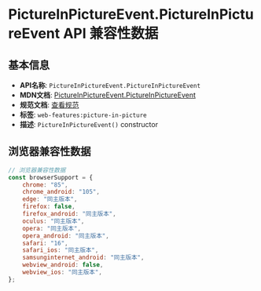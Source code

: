 # PictureInPictureEvent.PictureInPictureEvent API 兼容性数据

## 基本信息

- **API名称**: `PictureInPictureEvent.PictureInPictureEvent`
- **MDN文档**: [PictureInPictureEvent.PictureInPictureEvent](https://developer.mozilla.org/docs/Web/API/PictureInPictureEvent/PictureInPictureEvent)
- **规范文档**: [查看规范](https://w3c.github.io/picture-in-picture/#dom-pictureinpictureevent-pictureinpictureevent)
- **标签**: `web-features:picture-in-picture`
- **描述**: `PictureInPictureEvent()` constructor

## 浏览器兼容性数据

```javascript
// 浏览器兼容性数据
const browserSupport = {
    chrome: "85",
    chrome_android: "105",
    edge: "同主版本",
    firefox: false,
    firefox_android: "同主版本",
    oculus: "同主版本",
    opera: "同主版本",
    opera_android: "同主版本",
    safari: "16",
    safari_ios: "同主版本",
    samsunginternet_android: "同主版本",
    webview_android: false,
    webview_ios: "同主版本",
};

```

